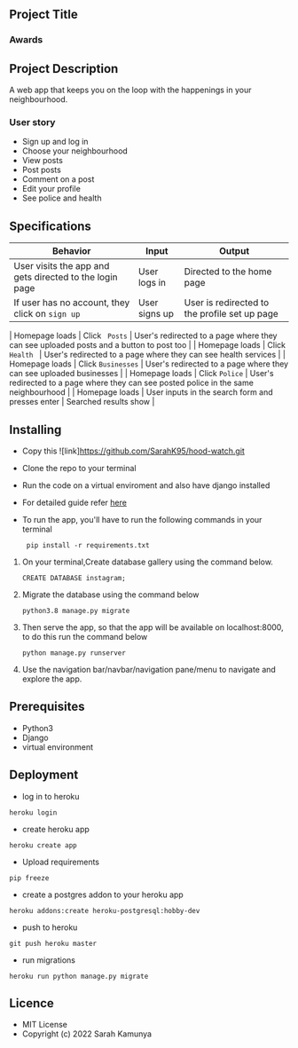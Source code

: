 ## Project Title

### Awards

## Project Description
A web app that keeps you on the loop with the happenings in your neighbourhood.

### User story
- Sign up and log in
- Choose your neighbourhood
- View  posts 
- Post  posts
- Comment on a post
- Edit your profile
- See police and health


## Specifications
| Behavior            | Input                         | Output                        | 
| ------------------- | ----------------------------- | ----------------------------- |
| User visits the app and gets directed to the login page  | User logs in | Directed to the home page | 
If user has no account, they click on `sign up` | User signs up | User is redirected to the profile set up page |

| Homepage loads | Click ` Posts` | User's redirected to a page where they can see uploaded posts and a button to post too | 
| Homepage loads | Click `Health ` | User's redirected to a page where they can see health services | 
| Homepage loads | Click `Businesses` | User's redirected to a page where they can see uploaded businesses |
| Homepage loads | Click `Police` | User's redirected to a page where they can see posted police in the same neighbourhood |
| Homepage loads | User inputs in the search form and presses enter | Searched results show |


## Installing

- Copy this ![link]https://github.com/SarahK95/hood-watch.git
- Clone the repo to your terminal
- Run the code on a virtual enviroment and also have django installed
- For detailed guide refer  [here](https://packaging.python.org/guides/installing-using-pip-and-virtualenv/)
- To run the app, you'll have to run the following commands in your terminal

       pip install -r requirements.txt
1. On your terminal,Create database gallery using the command below.


       CREATE DATABASE instagram;
2. Migrate the database using the command below


       python3.8 manage.py migrate
3. Then serve the app, so that the app will be available on localhost:8000, to do this run the command below


       python manage.py runserver
4. Use the navigation bar/navbar/navigation pane/menu to navigate and explore the app.

## Prerequisites

- Python3
- Django
- virtual environment


## Deployment
- log in to heroku
```
heroku login
```
- create heroku app
```
heroku create app
```
- Upload requirements
```
pip freeze
```
- create a postgres addon to your heroku app
```
heroku addons:create heroku-postgresql:hobby-dev
```
- push to heroku

```
git push heroku master
```
- run migrations
```
heroku run python manage.py migrate
```

## Licence
- MIT License
- Copyright (c) 2022 Sarah Kamunya
